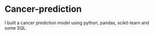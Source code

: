 # Cancer-prediction

I built a cancer prediction model using python, pandas, scikit-learn and some SQL.
